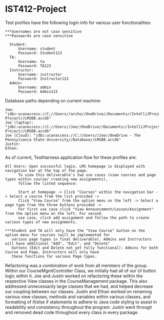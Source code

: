 # IST412-Project
Test profiles have the following login info for various user functionalities:
  
	***Usernames are not case sensitive
	***Passwords are case sensitive
      
      Student:
          Username: student
          Password: Student123
      TA:
          Username: ta
          Password: TA123
      Instructor:
          Username: instructor
          Password: Instructor123
      Admin:
          Username: admin
          Password: Admin123

Database paths depending on current machine:

    Joe: "jdbc:ucanaccess://C://Users//archo//OneDrive//Documents//IntelliJProjects//IST412-Project//LMSDB.accdb"
    Joe (laptop): "jdbc:ucanaccess://C://Users//Joe//OneDrive//Documents//IntelliJProjects//IST412-Project//LMSDB.accdb" 
    Joe (Cloud): "jdbc:ucanaccess://C://Users//Joe//OneDrive - The Pennsylvania State University//Database//LMSDB.accdb"
    Justin: 
    Ethan:

As of current, TestHarness application flow for these profiles are:

	All Users: Upon successful login, LMS homepage is displayed with navigation bar at the top of the page.
          To view this deliverable's two use cases (view courses and page types within course/ creating new assignments), 
          follow the listed sequence:
          
          Start at homepage -> Click "Courses" within the navigation bar -> Select a course from the list provided ->
          Click "View Course" from the option menu on the left -> Select a page type from the three buttons provided ->
          For first use case click "View Announcement/Lesson/Assignment" from the option menu on the left. For second 
          use case, click add assignment and follow the path to create various types of new assignments.

    ***Student and TA will only have the "View Course" button on the option menu for courses (will be implemented for 
       various page types in final deliverable). Admins and Instructors will have additional "Add", "Edit", and "Delete"
       buttons (Edit and Delete not yet fully functional): Admins for both Course and Page, Instructors will only have
       these functions for various Page types. 

Refactoring was a combination of work from all members of the group. Within our CourseMgmtController Class, we initially
had all of our UI button logic within it. Joe and Justin worked on refactoring these within the respective View classes
in the CourseManagement package. This also addressed unnecessarily large classes that we had, and helped decrease our 
coupling between our classes. Justin and Ethan worked on renaming various view classes, methods and variables within
various classes, and formatting of if/else if statements to adhere to Java code styling to assist in readability and 
consistency throughout the program. Justin went through and removed dead code throughout every class in every package.